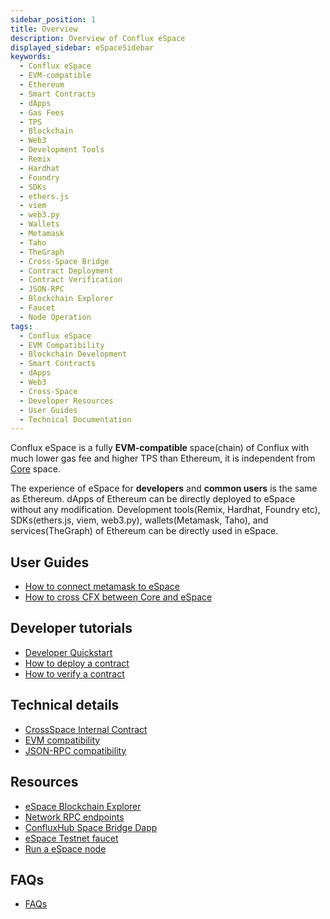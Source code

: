 ```yaml
---
sidebar_position: 1
title: Overview
description: Overview of Conflux eSpace
displayed_sidebar: eSpaceSidebar
keywords:
  - Conflux eSpace
  - EVM-compatible
  - Ethereum
  - Smart Contracts
  - dApps
  - Gas Fees
  - TPS
  - Blockchain
  - Web3
  - Development Tools
  - Remix
  - Hardhat
  - Foundry
  - SDKs
  - ethers.js
  - viem
  - web3.py
  - Wallets
  - Metamask
  - Taho
  - TheGraph
  - Cross-Space Bridge
  - Contract Deployment
  - Contract Verification
  - JSON-RPC
  - Blockchain Explorer
  - Faucet
  - Node Operation
tags:
  - Conflux eSpace
  - EVM Compatibility
  - Blockchain Development
  - Smart Contracts
  - dApps
  - Web3
  - Cross-Space
  - Developer Resources
  - User Guides
  - Technical Documentation
---
```


Conflux eSpace is a fully **EVM-compatible** space(chain) of Conflux with much lower gas fee and higher TPS than Ethereum, it is independent from [Core](../core/Overview.md) space.

The experience of eSpace for **developers** and **common users** is the same as Ethereum. dApps of Ethereum can be directly deployed to eSpace without any modification. 
Development tools(Remix, Hardhat, Foundry etc), SDKs(ethers.js, viem, web3.py), wallets(Metamask, Taho), and services(TheGraph) of Ethereum can be directly used in eSpace.

## User Guides

* [How to connect metamask to eSpace](./UserGuide.md)
* [How to cross CFX between Core and eSpace](../general/tutorials/transferring-funds/transfer-funds-across-spaces)

## Developer tutorials

* [Developer Quickstart](./DeveloperQuickstart.md)
* [How to deploy a contract](./tutorials/deployContract/hardhatAndFoundry.md)
* [How to verify a contract](./tutorials/VerifyContracts.md)

## Technical details

* [CrossSpace Internal Contract](./build/cross-space-bridge.md)
* [EVM compatibility](./build/evm-compatibility.md)
* [JSON-RPC compatibility](./build/jsonrpc-compatibility.md)

## Resources

* [eSpace Blockchain Explorer](https://evm.confluxscan.io/)
* [Network RPC endpoints](./network-endpoints.md)
* [ConfluxHub Space Bridge Dapp](https://confluxhub.io/espace-bridge/cross-space)
* [eSpace Testnet faucet](https://efaucet.confluxnetwork.org/)
* [Run a eSpace node](./build/run-a-node.md)

## FAQs

* [FAQs](./FAQs.md)
